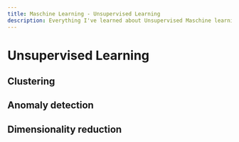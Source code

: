 ```yaml
---
title: Maschine Learning - Unsupervised Learning
description: Everything I've learned about Unsupervised Maschine learning / AI
---
```




# Unsupervised Learning



## Clustering



## Anomaly detection


## Dimensionality reduction



